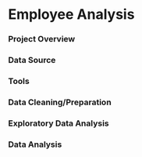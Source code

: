 # Employee Analysis

### Project Overview

### Data Source

### Tools

### Data Cleaning/Preparation

### Exploratory Data Analysis

### Data Analysis
```sql



```







